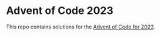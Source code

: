 # Advent of Code 2023
This repo contains solutions for the [Advent of Code for 2023](https://adventofcode.com/2023).